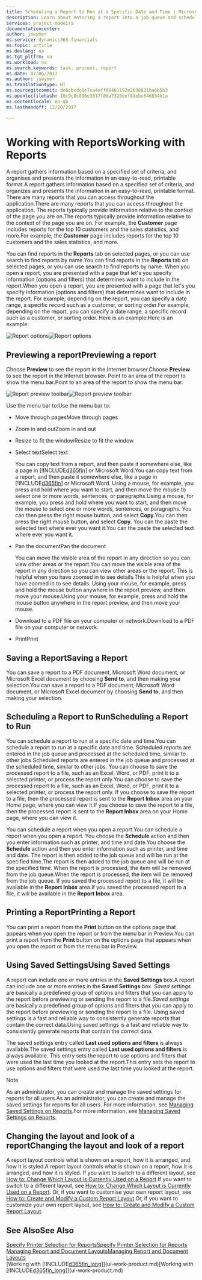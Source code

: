 ```yaml
---
title: Scheduling a Report to Run at a Specific Date and Time | Microsoft Docs
description: Learn about entering a report into a job queue and scheduling it to be processed at a specific date and time.
services: project-madeira
documentationcenter: 
author: jswymer
ms.service: dynamics365-financials
ms.topic: article
ms.devlang: na
ms.tgt_pltfrm: na
ms.workload: na
ms.search.keywords: task, process, report
ms.date: 07/06/2017
ms.author: jswymer
ms.translationtype: HT
ms.sourcegitcommit: de6cbcdc8e7ca4aff06461192e2038831ba6b5b3
ms.openlocfilehash: 16c9c8c896e3517f08a7326eef88ebc646834b1a
ms.contentlocale: en-gb
ms.lasthandoff: 12/20/2017

---
```

# <a name="working-with-reports"></a><span data-ttu-id="8af3c-103">Working with Reports</span><span class="sxs-lookup"><span data-stu-id="8af3c-103">Working with Reports</span></span>
<span data-ttu-id="8af3c-104">A report gathers information based on a specified set of criteria, and organises and presents the information in an easy-to-read, printable format.</span><span class="sxs-lookup"><span data-stu-id="8af3c-104">A report gathers information based on a specified set of criteria, and organizes and presents the information in an easy-to-read, printable format.</span></span> <span data-ttu-id="8af3c-105">There are many reports that you can access throughout the application.</span><span class="sxs-lookup"><span data-stu-id="8af3c-105">There are many reports that you can access throughout the application.</span></span> <span data-ttu-id="8af3c-106">The reports typically provide information relative to the context of the page you are on.</span><span class="sxs-lookup"><span data-stu-id="8af3c-106">The reports typically provide information relative to the context of the page you are on.</span></span> <span data-ttu-id="8af3c-107">For example, the **Customer** page includes reports for the top 10 customers and the sales statistics, and more.</span><span class="sxs-lookup"><span data-stu-id="8af3c-107">For example, the **Customer** page includes reports for the top 10 customers and the sales statistics, and more.</span></span>

<span data-ttu-id="8af3c-108">You can find reports in the **Reports** tab on selected pages, or you can use search to find reports by name.</span><span class="sxs-lookup"><span data-stu-id="8af3c-108">You can find reports in the **Reports** tab on selected pages, or you can use search to find reports by name.</span></span> <span data-ttu-id="8af3c-109">When you open a report, you are presented with a page that let's you specify information (options and filters) that determines want to include in the report.</span><span class="sxs-lookup"><span data-stu-id="8af3c-109">When you open a report, you are presented with a page that let's you specify information (options and filters) that determines want to include in the report.</span></span> <span data-ttu-id="8af3c-110">For example, depending on the report, you can specify a date range, a specific record such as a customer, or sorting order.</span><span class="sxs-lookup"><span data-stu-id="8af3c-110">For example, depending on the report, you can specify a date range, a specific record such as a customer, or sorting order.</span></span> <span data-ttu-id="8af3c-111">Here is an example:</span><span class="sxs-lookup"><span data-stu-id="8af3c-111">Here is an example:</span></span>

<span data-ttu-id="8af3c-112">![Report options](media/report_options.png "Report options")</span><span class="sxs-lookup"><span data-stu-id="8af3c-112">![Report options](media/report_options.png "Report options")</span></span>

## <a name="previewing-a-report"></a><span data-ttu-id="8af3c-113">Previewing a report</span><span class="sxs-lookup"><span data-stu-id="8af3c-113">Previewing a report</span></span>
<span data-ttu-id="8af3c-114">Choose **Preview** to see the report in the Internet browser.</span><span class="sxs-lookup"><span data-stu-id="8af3c-114">Choose **Preview** to see the report in the Internet browser.</span></span> <span data-ttu-id="8af3c-115">Point to an area of the report to show the menu bar.</span><span class="sxs-lookup"><span data-stu-id="8af3c-115">Point to an area of the report to show the menu bar.</span></span>  

<span data-ttu-id="8af3c-116">![Report preview toolbar](media/report_viewer.png "Report preview toolbar")</span><span class="sxs-lookup"><span data-stu-id="8af3c-116">![Report preview toolbar](media/report_viewer.png "Report preview toolbar")</span></span>

<span data-ttu-id="8af3c-117">Use the menu bar to:</span><span class="sxs-lookup"><span data-stu-id="8af3c-117">Use the menu bar to:</span></span>

-   <span data-ttu-id="8af3c-118">Move through pages</span><span class="sxs-lookup"><span data-stu-id="8af3c-118">Move through pages</span></span>
-   <span data-ttu-id="8af3c-119">Zoom in and out</span><span class="sxs-lookup"><span data-stu-id="8af3c-119">Zoom in and out</span></span>
-   <span data-ttu-id="8af3c-120">Resize to fit the window</span><span class="sxs-lookup"><span data-stu-id="8af3c-120">Resize to fit the window</span></span>
-   <span data-ttu-id="8af3c-121">Select text</span><span class="sxs-lookup"><span data-stu-id="8af3c-121">Select text</span></span>

    <span data-ttu-id="8af3c-122">You can copy text from a report, and then paste it somewhere else, like a page in [!INCLUDE[d365fin](includes/d365fin_md.md)] or Microsoft Word.</span><span class="sxs-lookup"><span data-stu-id="8af3c-122">You can copy text from a report, and then paste it somewhere else, like a page in [!INCLUDE[d365fin](includes/d365fin_md.md)] or Microsoft Word.</span></span>  <span data-ttu-id="8af3c-123">Using a mouse, for example, you press and hold where you want to start, and then move the mouse to select one or more words, sentences, or paragraphs.</span><span class="sxs-lookup"><span data-stu-id="8af3c-123">Using a mouse, for example, you press and hold where you want to start, and then move the mouse to select one or more words, sentences, or paragraphs.</span></span> <span data-ttu-id="8af3c-124">You can then press the right mouse button, and select **Copy**.</span><span class="sxs-lookup"><span data-stu-id="8af3c-124">You can then press the right mouse button, and select **Copy**.</span></span> <span data-ttu-id="8af3c-125">You can the paste the selected text where ever you want it.</span><span class="sxs-lookup"><span data-stu-id="8af3c-125">You can the paste the selected text where ever you want it.</span></span>
-   <span data-ttu-id="8af3c-126">Pan the document</span><span class="sxs-lookup"><span data-stu-id="8af3c-126">Pan the document</span></span>

    <span data-ttu-id="8af3c-127">You can move the visible area of the report in any direction so you can view other areas or the report.</span><span class="sxs-lookup"><span data-stu-id="8af3c-127">You can move the visible area of the report in any direction so you can view other areas or the report.</span></span> <span data-ttu-id="8af3c-128">This is helpful when you have zoomed in to see details.</span><span class="sxs-lookup"><span data-stu-id="8af3c-128">This is helpful when you have zoomed in to see details.</span></span>  <span data-ttu-id="8af3c-129">Using your mouse, for example, press and hold the mouse button anywhere in the report preview, and then move your mouse.</span><span class="sxs-lookup"><span data-stu-id="8af3c-129">Using your mouse, for example, press and hold the mouse button anywhere in the report preview, and then move your mouse.</span></span>

-   <span data-ttu-id="8af3c-130">Download to a PDF file on your computer or network.</span><span class="sxs-lookup"><span data-stu-id="8af3c-130">Download to a PDF file on your computer or network.</span></span>
-   <span data-ttu-id="8af3c-131">Print</span><span class="sxs-lookup"><span data-stu-id="8af3c-131">Print</span></span>


## <a name="saving-a-report"></a><span data-ttu-id="8af3c-132">Saving a Report</span><span class="sxs-lookup"><span data-stu-id="8af3c-132">Saving a Report</span></span>
<span data-ttu-id="8af3c-133">You can save a report to a PDF document, Microsoft Word document, or Microsoft Excel document by choosing **Send to**, and then making your selection.</span><span class="sxs-lookup"><span data-stu-id="8af3c-133">You can save a report to a PDF document, Microsoft Word document, or Microsoft Excel document by choosing **Send to**, and then making your selection.</span></span>

## <a name="ScheduleReport"></a> <span data-ttu-id="8af3c-134">Scheduling a Report to Run</span><span class="sxs-lookup"><span data-stu-id="8af3c-134">Scheduling a Report to Run</span></span>
<span data-ttu-id="8af3c-135">You can schedule a report to run at a specific date and time.</span><span class="sxs-lookup"><span data-stu-id="8af3c-135">You can schedule a report to run at a specific date and time.</span></span> <span data-ttu-id="8af3c-136">Scheduled reports are entered in the job queue and processed at the scheduled time, similar to other jobs.</span><span class="sxs-lookup"><span data-stu-id="8af3c-136">Scheduled reports are entered in the job queue and processed at the scheduled time, similar to other jobs.</span></span> <span data-ttu-id="8af3c-137">You can choose to save the processed report to a file, such as an Excel, Word, or PDF, print it to a selected printer, or process the report only.</span><span class="sxs-lookup"><span data-stu-id="8af3c-137">You can choose to save the processed report to a file, such as an Excel, Word, or PDF, print it to a selected printer, or process the report only.</span></span> <span data-ttu-id="8af3c-138">If you choose to save the report to a file, then the processed report is sent to the **Report Inbox** area on your Home page, where you can view it.</span><span class="sxs-lookup"><span data-stu-id="8af3c-138">If you choose to save the report to a file, then the processed report is sent to the **Report Inbox** area on your Home page, where you can view it.</span></span>

<span data-ttu-id="8af3c-139">You can schedule a report when you open a report.</span><span class="sxs-lookup"><span data-stu-id="8af3c-139">You can schedule a report when you open a report.</span></span> <span data-ttu-id="8af3c-140">You choose the **Schedule** action and then you enter information such as printer, and time and date.</span><span class="sxs-lookup"><span data-stu-id="8af3c-140">You choose the **Schedule** action and then you enter information such as printer, and time and date.</span></span> <span data-ttu-id="8af3c-141">The report is then added to the job queue and will be run at the specified time.</span><span class="sxs-lookup"><span data-stu-id="8af3c-141">The report is then added to the job queue and will be run at the specified time.</span></span> <span data-ttu-id="8af3c-142">When the report is processed, the item will be removed from the job queue.</span><span class="sxs-lookup"><span data-stu-id="8af3c-142">When the report is processed, the item will be removed from the job queue.</span></span> <span data-ttu-id="8af3c-143">If you saved the processed report to a file, it will be available in the **Report Inbox** area.</span><span class="sxs-lookup"><span data-stu-id="8af3c-143">If you saved the processed report to a file, it will be available in the **Report Inbox** area.</span></span>

## <a name="PrintReport"></a><span data-ttu-id="8af3c-144">Printing a Report</span><span class="sxs-lookup"><span data-stu-id="8af3c-144">Printing a Report</span></span>
<span data-ttu-id="8af3c-145">You can print a report from the **Print** button on the options page that appears when you open the report or from the menu bar in Preview.</span><span class="sxs-lookup"><span data-stu-id="8af3c-145">You can print a report from the **Print** button on the options page that appears when you open the report or from the menu bar in Preview.</span></span>

## <a name="using-saved-settings"></a><span data-ttu-id="8af3c-146">Using Saved Settings</span><span class="sxs-lookup"><span data-stu-id="8af3c-146">Using Saved Settings</span></span>
<span data-ttu-id="8af3c-147">A report can include one or more entries in the **Saved Settings** box.</span><span class="sxs-lookup"><span data-stu-id="8af3c-147">A report can include one or more entries in the **Saved Settings** box.</span></span> <span data-ttu-id="8af3c-148">*Saved settings* are basically a predefined group of options and filters that you can apply to the report before previewing or sending the report to a file.</span><span class="sxs-lookup"><span data-stu-id="8af3c-148">*Saved settings* are basically a predefined group of options and filters that you can apply to the report before previewing or sending the report to a file.</span></span> <span data-ttu-id="8af3c-149">Using saved settings is a fast and reliable way to consistently generate reports that contain the correct data.</span><span class="sxs-lookup"><span data-stu-id="8af3c-149">Using saved settings is a fast and reliable way to consistently generate reports that contain the correct data.</span></span>

<span data-ttu-id="8af3c-150">The saved settings entry called **Last used options and filters** is always available.</span><span class="sxs-lookup"><span data-stu-id="8af3c-150">The saved settings entry called **Last used options and filters** is always available.</span></span> <span data-ttu-id="8af3c-151">This entry sets the report to use options and filters that were used the last time you looked at the report.</span><span class="sxs-lookup"><span data-stu-id="8af3c-151">This entry sets the report to use options and filters that were used the last time you looked at the report.</span></span>

>[!NOTE]
><span data-ttu-id="8af3c-152">As an administrator, you can create and manage the saved settings for reports for all users.</span><span class="sxs-lookup"><span data-stu-id="8af3c-152">As an administrator, you can create and manage the saved settings for reports for all users.</span></span> <span data-ttu-id="8af3c-153">For more information, see [Managing Saved Settings on Reports](reports-saving-reusing-settings.md).</span><span class="sxs-lookup"><span data-stu-id="8af3c-153">For more information, see [Managing Saved Settings on Reports](reports-saving-reusing-settings.md).</span></span>

## <a name="changing-the-layout-and-look-of-a-report"></a><span data-ttu-id="8af3c-154">Changing the layout and look of a report</span><span class="sxs-lookup"><span data-stu-id="8af3c-154">Changing the layout and look of a report</span></span>
<span data-ttu-id="8af3c-155">A report layout controls what is shown on a report, how it is arranged, and how it is styled.</span><span class="sxs-lookup"><span data-stu-id="8af3c-155">A report layout controls what is shown on a report, how it is arranged, and how it is styled.</span></span> <span data-ttu-id="8af3c-156">If you want to switch to a different layout, see [How to: Change Which Layout is Currently Used on a Report](ui-how-change-layout-currently-used-report.md).</span><span class="sxs-lookup"><span data-stu-id="8af3c-156">If you want to switch to a different layout, see [How to: Change Which Layout is Currently Used on a Report](ui-how-change-layout-currently-used-report.md).</span></span> <span data-ttu-id="8af3c-157">Or, if you want to customise your own report layout, see [How to: Create and Modify a Custom Report Layout](ui-how-create-custom-report-layout.md).</span><span class="sxs-lookup"><span data-stu-id="8af3c-157">Or, if you want to customize your own report layout, see [How to: Create and Modify a Custom Report Layout](ui-how-create-custom-report-layout.md).</span></span>

## <a name="see-also"></a><span data-ttu-id="8af3c-158">See Also</span><span class="sxs-lookup"><span data-stu-id="8af3c-158">See Also</span></span>
[<span data-ttu-id="8af3c-159">Specify Printer Selection for Reports</span><span class="sxs-lookup"><span data-stu-id="8af3c-159">Specify Printer Selection for Reports</span></span>](ui-specify-printer-selection-reports.md)  
[<span data-ttu-id="8af3c-160">Managing Report and Document Layouts</span><span class="sxs-lookup"><span data-stu-id="8af3c-160">Managing Report and Document Layouts</span></span>](ui-manage-report-layouts.md)  
<span data-ttu-id="8af3c-161">[Working with [!INCLUDE[d365fin_long](includes/d365fin_long_md.md)]](ui-work-product.md)</span><span class="sxs-lookup"><span data-stu-id="8af3c-161">[Working with [!INCLUDE[d365fin_long](includes/d365fin_long_md.md)]](ui-work-product.md)</span></span>

